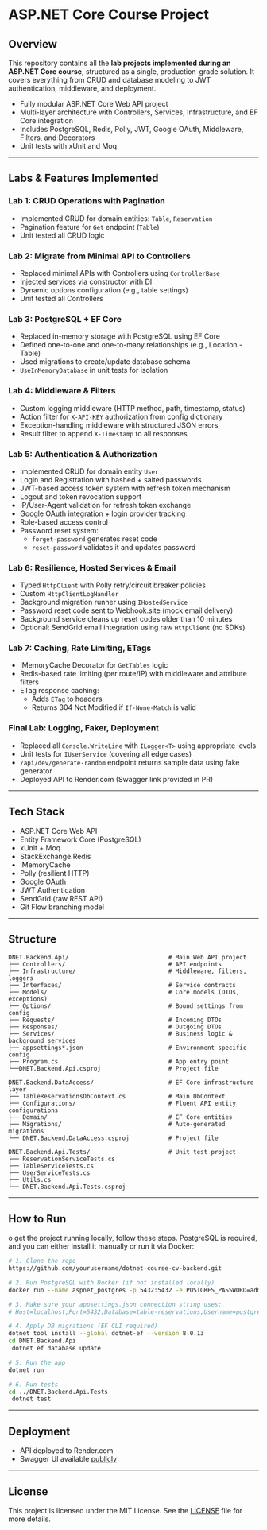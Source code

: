# ASP.NET Core Course Project

## Overview
This repository contains all the **lab projects implemented during an ASP.NET Core course**, structured as a single, production-grade solution. It covers everything from CRUD and database modeling to JWT authentication, middleware, and deployment.

- Fully modular ASP.NET Core Web API project
- Multi-layer architecture with Controllers, Services, Infrastructure, and EF Core integration
- Includes PostgreSQL, Redis, Polly, JWT, Google OAuth, Middleware, Filters, and Decorators
- Unit tests with xUnit and Moq

---

## Labs & Features Implemented

### Lab 1: CRUD Operations with Pagination
- Implemented CRUD for domain entities: `Table`, `Reservation`
- Pagination feature for `Get` endpoint (`Table`)
- Unit tested all CRUD logic

### Lab 2: Migrate from Minimal API to Controllers
- Replaced minimal APIs with Controllers using `ControllerBase`
- Injected services via constructor with DI
- Dynamic options configuration (e.g., table settings)
- Unit tested all Controllers

### Lab 3: PostgreSQL + EF Core
- Replaced in-memory storage with PostgreSQL using EF Core
- Defined one-to-one and one-to-many relationships (e.g., Location - Table)
- Used migrations to create/update database schema
- `UseInMemoryDatabase` in unit tests for isolation

### Lab 4: Middleware & Filters
- Custom logging middleware (HTTP method, path, timestamp, status)
- Action filter for `X-API-KEY` authorization from config dictionary
- Exception-handling middleware with structured JSON errors
- Result filter to append `X-Timestamp` to all responses

### Lab 5: Authentication & Authorization
- Implemented CRUD for domain entity `User`
- Login and Registration with hashed + salted passwords
- JWT-based access token system with refresh token mechanism
- Logout and token revocation support
- IP/User-Agent validation for refresh token exchange
- Google OAuth integration + login provider tracking
- Role-based access control
- Password reset system:
  - `forget-password` generates reset code
  - `reset-password` validates it and updates password

### Lab 6: Resilience, Hosted Services & Email
- Typed `HttpClient` with Polly retry/circuit breaker policies
- Custom `HttpClientLogHandler`
- Background migration runner using `IHostedService`
- Password reset code sent to Webhook.site (mock email delivery)
- Background service cleans up reset codes older than 10 minutes
- Optional: SendGrid email integration using raw `HttpClient` (no SDKs)

### Lab 7: Caching, Rate Limiting, ETags
- IMemoryCache Decorator for `GetTables` logic
- Redis-based rate limiting (per route/IP) with middleware and attribute filters
- ETag response caching:
  - Adds `ETag` to headers
  - Returns 304 Not Modified if `If-None-Match` is valid

### Final Lab: Logging, Faker, Deployment
- Replaced all `Console.WriteLine` with `ILogger<T>` using appropriate levels
- Unit tests for `IUserService` (covering all edge cases)
- `/api/dev/generate-random` endpoint returns sample data using fake generator
- Deployed API to Render.com (Swagger link provided in PR)

---

## Tech Stack
- ASP.NET Core Web API
- Entity Framework Core (PostgreSQL)
- xUnit + Moq
- StackExchange.Redis
- IMemoryCache
- Polly (resilient HTTP)
- Google OAuth
- JWT Authentication
- SendGrid (raw REST API)
- Git Flow branching model

---

## Structure
```
DNET.Backend.Api/                            # Main Web API project
├── Controllers/                             # API endpoints
├── Infrastructure/                          # Middleware, filters, loggers
├── Interfaces/                              # Service contracts
├── Models/                                  # Core models (DTOs, exceptions)
├── Options/                                 # Bound settings from config
├── Requests/                                # Incoming DTOs
├── Responses/                               # Outgoing DTOs
├── Services/                                # Business logic & background services
├── appsettings*.json                        # Environment-specific config
├── Program.cs                               # App entry point
└──DNET.Backend.Api.csproj                   # Project file 

DNET.Backend.DataAccess/                     # EF Core infrastructure layer
├── TableReservationsDbContext.cs            # Main DbContext
├── Configurations/                          # Fluent API entity configurations
├── Domain/                                  # EF Core entities
├── Migrations/                              # Auto-generated migrations
└── DNET.Backend.DataAccess.csproj           # Project file

DNET.Backend.Api.Tests/                      # Unit test project
├── ReservationServiceTests.cs
├── TableServiceTests.cs
├── UserServiceTests.cs
├── Utils.cs
└── DNET.Backend.Api.Tests.csproj
```

---

## How to Run
o get the project running locally, follow these steps. PostgreSQL is required, and you can either install it manually or run it via Docker:
```bash
# 1. Clone the repo
https://github.com/yourusername/dotnet-course-cv-backend.git

# 2. Run PostgreSQL with Docker (if not installed locally)
docker run --name aspnet_postgres -p 5432:5432 -e POSTGRES_PASSWORD=admin -d postgres

# 3. Make sure your appsettings.json connection string uses:
# Host=localhost;Port=5432;Database=table-reservations;Username=postgres;Password=admin

# 4. Apply DB migrations (EF CLI required)
dotnet tool install --global dotnet-ef --version 8.0.13
cd DNET.Backend.Api
 dotnet ef database update

# 5. Run the app
dotnet run

# 6. Run tests
cd ../DNET.Backend.Api.Tests
 dotnet test
```

---

## Deployment
- API deployed to Render.com
- Swagger UI available [publicly](https://dnet-backend-table-reservations.onrender.com/swagger/index.html)

---

## License

This project is licensed under the MIT License. See the [LICENSE](LICENSE) file for more details.

